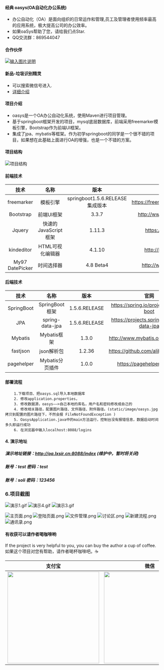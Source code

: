 #### 经典 oasys(OA自动化办公系统)
 - 办公自动化（OA）是面向组织的日常运作和管理,员工及管理者使用频率最高的应用系统，极大提高公司的办公效率。
 - 如果oaSys帮助了您，请给我们点Star.
 - QQ交流群：869544047
#### 合作伙伴
 [ ![输入图片说明](http://ccflow.org/AD/ccflowAD.png)
](http://ccflow.org/?frm=oasys)

#### 新品-垃圾识别精灵
- 可以搜索微信号进入.
- [详细介绍](https://gitee.com/aaluoxiang/oa_system/wikis/pages?sort_id=7828855&doc_id=99583)

#### 项目介绍
- oasys是一个OA办公自动化系统，使用Maven进行项目管理。
- 基于springboot框架开发的项目，mysql底层数据库，前端采用freemarker模板引擎，Bootstrap作为前端UI框架。
- 集成了jpa、mybatis等框架。作为初学springboot的同学是一个很不错的项目，如果想在此基础上面进行OA的增强，也是一个不错的方案。
#### 项目结构
![项目结构](https://images.gitee.com/uploads/images/2018/0926/164310_e781580c_1277461.png "项目结构目录.png")
#### 前端技术
| 技术      |    名称| 版本|	官网|
| :--------: | :--------:| :--: |:--:|
| freemarker|模板引擎|springboot1.5.6.RELEASE集成版本|https://freemarker.apache.org/|
| Bootstrap|前端UI框架|3.3.7|http://www.bootcss.com/|
| Jquery|快速的JavaScript框架|1.11.3|https://jquery.com/|
|kindeditor|HTML可视化编辑器|4.1.10|http://kindeditor.net|
|My97 DatePicker|时间选择器|4.8 Beta4|http://www.my97.net/|

#### 后端技术

| 技术 | 名称 | 版本 | 官网 |
| :--------: | :--------:|:---:|:------:|
|SpringBoot|SpringBoot框架|1.5.6.RELEASE|https://spring.io/projects/spring-boot|
|JPA|spring-data-jpa|1.5.6.RELEASE|https://projects.spring.io/spring-data-jpa|
|Mybatis|Mybatis框架|1.3.0|http://www.mybatis.org/mybatis-3|
|fastjson|json解析包|1.2.36|https://github.com/alibaba/fastjson|
|pagehelper|Mybatis分页插件|1.0.0|https://pagehelper.github.io|

#### 部署流程

	    1.下载项目、把oasys.sql导入本地数据库
		2. 修改application.properties，
		3. 修改数据源，oasys——>自己本地的库名，用户名和密码修改成自己的
		4. 修改相关路径，配置图片路径、文件路径、附件路径。(static/image/oasys.jpg 拷贝到配置的图片路径下，不然会报 FileNotFoundException )
		5. OasysApplication.java中的main方法运行，控制台没有报错信息，数据启动时间多久即运行成功
		6. 在浏览器中输入localhost:8088/logins
		
#### 4. 演示地址

#####     演示地址链接：http://oa.lxsir.cn:8088/index (维护中，暂时将关闭)
#####     账号：test      密码：test
#####     账号：soli      密码：123456
 

###  6.项目截图

![演示1.gif](https://images.gitee.com/uploads/images/2019/0927/141250_aeec4d38_1277461.gif)
![演示4.gif](https://i.loli.net/2018/09/26/5bab4565b121e.gif)
![演示3.gif](https://images.gitee.com/uploads/images/2019/0927/141251_4ef0327c_1277461.gif)

![主页面.png](https://images.gitee.com/uploads/images/2019/0927/141250_2286d104_1277461.png)
![登陆页面.png](https://images.gitee.com/uploads/images/2019/0927/141250_f5277aa8_1277461.png)
![文件管理.png](https://images.gitee.com/uploads/images/2019/0927/141250_491ce25d_1277461.png)
![讨论区.png](https://images.gitee.com/uploads/images/2019/0927/141251_d4992cd4_1277461.png)
![新建流程.png](https://images.gitee.com/uploads/images/2019/0927/141251_c7d89853_1277461.png)
![通讯录.png](https://images.gitee.com/uploads/images/2019/0927/141251_bcf9cbda_1277461.png)

#### 有收获可以请作者喝咖啡哟
If the project is very helpful to you, you can buy the author a cup of coffee.
如果这个项目对您有帮助，请作者喝杯咖啡吧。☕

|支付宝      |    微信|
| :--------: | :--------:|
| <img src="https://images.gitee.com/uploads/images/2019/0909/165504_f02dc52b_1277461.jpeg " width="300"  align=center />|<img src="https://images.gitee.com/uploads/images/2019/0909/165444_ab4377b4_1277461.jpeg " width="300"  align=center />|
